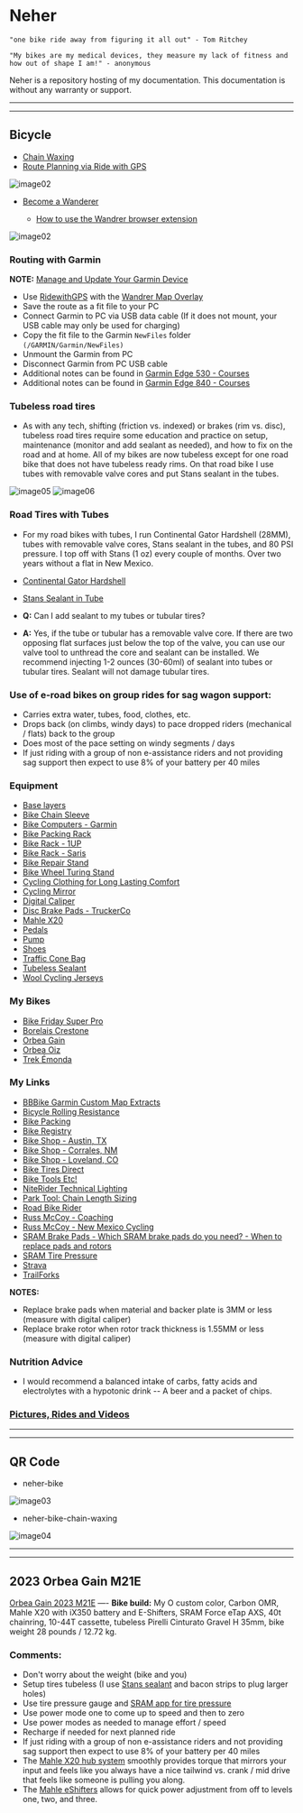 # Neher

`"one bike ride away from figuring it all out" - Tom Ritchey`

`"My bikes are my medical devices, they measure my lack of fitness and how out of shape I am!" - anonymous`

Neher is a repository hosting of my documentation. This documentation is without any warranty or support.

----------

----------

<!---
Comment

https://squidfunk.github.io/mkdocs-material/setup/setting-up-site-analytics/

https://analytics.google.com/analytics/web/#/p431202354/reports/intelligenthome

Stream Name: Neher-Bike
Stream URL: https://rneher-igel.github.io/Neher/
Stream ID: 7617549146
Measurement Id: G-9LJPNGE4R5
-->

## Bicycle

- [Chain Waxing](Docs/Bicycle-Chain-Waxing.md)
- [Route Planning via Ride with GPS](https://ridewithgps.com/)

![image02](Docs/Images/ridewithgps-gilman-tunnels-loop.png)

- [Become a Wanderer](https://wandrer.earth/about)

    - [How to use the Wandrer browser extension](https://wandrer.earth/install_extension)

![image02](Docs/Images/wandrer-2023-nm.png)

### Routing with Garmin

**NOTE:** [Manage and Update Your Garmin Device](https://www.garmin.com/en-US/software/express)

- Use [RidewithGPS](https://ridewithgps.com/routes/new) with the [Wandrer Map Overlay](https://wandrer.earth/install_extension)
- Save the route as a fit file to your PC
- Connect Garmin to PC via USB data cable (If it does not mount, your USB cable may only be used for charging)
- Copy the fit file to the Garmin `NewFiles` folder `(/GARMIN/Garmin/NewFiles)`
- Unmount the Garmin from PC
- Disconnect Garmin from PC USB cable
- Additional notes can be found in [Garmin Edge 530 - Courses](https://www8.garmin.com/manuals/webhelp/edge530/EN-US/GUID-7416CBA5-CEA0-45A5-B7D8-4D9B36419E6B.html)
- Additional notes can be found in [Garmin Edge 840 - Courses](https://www8.garmin.com/manuals/webhelp/GUID-16B12CFE-F96E-4DE9-9F5F-8C4A5936D3B9/EN-US/GUID-7416CBA5-CEA0-45A5-B7D8-4D9B36419E6B.html)


### Tubeless road tires

- As with any tech, shifting (friction vs. indexed) or brakes (rim vs. disc), tubeless road tires require some education and practice on setup, maintenance (monitor and add sealant as needed), and how to fix on the road and at home. All of my bikes are now tubeless except for one road bike that does not have tubeless ready rims. On that road bike I use tubes with removable valve cores and put Stans sealant in the tubes.

![image05](Docs/Images/bacon_strip-01.png)
![image06](Docs/Images/bacon_strip-02.png)

### Road Tires with Tubes

- For my road bikes with tubes, I run Continental Gator Hardshell (28MM), tubes with removable valve cores, Stans sealant in the tubes, and 80 PSI pressure. I top off with Stans (1 oz) every couple of months. Over two years without a flat in New Mexico. 

- [Continental Gator Hardshell](https://www.bicyclerollingresistance.com/road-bike-reviews/continental-gator-hardshell)
- [Stans Sealant in Tube](https://www.notubes.com/support-center/sealant)

- **Q:** Can I add sealant to my tubes or tubular tires?
- **A:** Yes, if the tube or tubular has a removable valve core. If there are two opposing flat surfaces just below the top of the valve, you can use our valve tool to unthread the core and sealant can be installed. We recommend injecting 1-2 ounces (30-60ml) of sealant into tubes or tubular tires. Sealant will not damage tubular tires.

### Use of e-road bikes on group rides for sag wagon support:

- Carries extra water, tubes, food, clothes, etc.
- Drops back (on climbs, windy days) to pace dropped riders (mechanical / flats) back to the group 
- Does most of the pace setting on windy  segments / days
- If just riding with a group of non e-assistance riders and not providing sag support then expect to use 8% of your battery per 40 miles

### Equipment

- [Base layers](https://merino.tech/)
- [Bike Chain Sleeve](http://www.whitelightningco.com/products/johnnys/chain-johnny)
- [Bike Computers - Garmin](https://www.garmin.com/en-US/c/sports-fitness/cycling-bike-computers-bike-radar-power-meter-headlights)
- [Bike Packing Rack](https://aeroe.com/)
- [Bike Rack - 1UP](https://1up-usa.com/)
- [Bike Rack - Saris](https://saris.com/collections/racks)
- [Bike Repair Stand](https://feedbacksports.com/collections/bike-repair-stands/products/ultralight-bike-repair-stand?variant=44214811296042)
- [Bike Wheel Turing Stand](https://feedbacksports.com/collections/bike-maintenance/products/pro-truing-stand-2-0?variant=44400748233002)
- [Cycling Clothing for Long Lasting Comfort](https://www.boure.com/index.html)
- [Cycling Mirror](https://takealookactive.com/)
- [Digital Caliper](https://www.amazon.com/dp/B07X8JQ8L5?ref=ppx_yo2ov_dt_b_product_details&th=1)
- [Disc Brake Pads - TruckerCo](https://www.truckerco.com/disc-brake-pads-retail)
- [Mahle X20](https://mahle-smartbike.com/news-event/experience-next-level-cycling-with-the-orbea-gain-ebike-and-mahle-x20-system/)
- [Pedals](https://www.crankbrothers.com/collections/eggbeater/products/eggbeater-1?variant=53958723335)
- [Pump](https://www.fumpapumps.com/products/fumpa-bike-pump)
- [Shoes](https://www.crankbrothers.com/products/mallet-e-lace-black-blue?variant=39315475202144#grouped-product-input)
- [Traffic Cone Bag](https://trafficconebag.blogspot.com/p/traffic-cone-bag-101.html)
- [Tubeless Sealant](https://www.notubes.com/stan-s-tire-sealant-quart)
- [Wool Cycling Jerseys](https://www.oregoncyclewear.com/woolcyclingjerseys.html)

### My Bikes

- [Bike Friday Super Pro](https://bikefriday.com/bike-models/)
- [Borelais Crestone](https://fatbike.com/collections/crestone-builds/products/crestone-custom-sram)
- [Orbea Gain](https://www.orbea.com/us-en/ebikes/road/gain/)
- [Orbea Oiz](https://www.orbea.com/us-en/bicycles/mountain/oiz/)
- [Trek Émonda](https://www.trekbikes.com/us/en_US/emonda/)

### My Links

- [BBBike Garmin Custom Map Extracts](https://extract.bbbike.org/garmin.html)
- [Bicycle Rolling Resistance](https://www.bicyclerollingresistance.com/)
- [Bike Packing](https://bikepacking.com/)
- [Bike Registry](https://project529.com)
- [Bike Shop - Austin, TX](https://velorangutan.com/)
- [Bike Shop - Corrales, NM](https://www.fattirecycles.com/)
- [Bike Shop - Loveland, CO](https://www.breakaway-cycles.com/)
- [Bike Tires Direct](https://www.biketiresdirect.com/)
- [Bike Tools Etc!](https://www.biketoolsetc.com/)
- [NiteRider Technical Lighting](https://www.niterider.com/)
- [Park Tool: Chain Length Sizing](https://www.parktool.com/en-us/blog/repair-help/chain-length-sizing)
- [Road Bike Rider](https://www.roadbikerider.com/)
- [Russ McCoy - Coaching](https://russmccoy.wixsite.com/russmccoy)
- [Russ McCoy - New Mexico Cycling](https://russmccoy.wixsite.com/newmexicocycling)
- [SRAM Brake Pads - Which SRAM brake pads do you need? - When to replace pads and rotors](https://www.sram.com/en/service/articles/SRAM-Brake-Pad-Overview)
- [SRAM Tire Pressure](https://axs.sram.com/guides/tire/pressure)
- [Strava](https://www.strava.com/)
- [TrailForks](https://www.trailforks.com/about/)

**NOTES:**

- Replace brake pads when material and backer plate is 3MM or less (measure with digital caliper)
- Replace brake rotor when rotor track thickness is 1.55MM or less (measure with digital caliper)

### Nutrition Advice

- I would recommend a balanced intake of carbs, fatty acids and electrolytes with a hypotonic drink -- A beer and a packet of chips.

### [Pictures, Rides and Videos](Docs/Pictures-and-Videos.md)

----------

----------

## QR Code

- neher-bike

![image03](Docs/Images/qr-neher-bike-400.png)

- neher-bike-chain-waxing

![image04](Docs/Images/qr-neher-bike-chain-waxing-400.png)

----------

----------

## 2023 Orbea Gain M21E

[Orbea Gain 2023 M21E](https://www.orbea.com/us-en/ebikes/road/gain/technology) —- **Bike build:** My O custom color, Carbon OMR, Mahle X20 with iX350 battery and E-Shifters, SRAM Force eTap AXS, 40t chainring, 10-44T cassette, tubeless Pirelli Cinturato Gravel H 35mm, bike weight 28 pounds / 12.72 kg.

### Comments:

- Don't worry about the weight (bike and you)
- Setup tires tubeless (I use [Stans sealant](https://www.notubes.com/stan-s-tire-sealant-quart) and bacon strips to plug larger holes)
- Use tire pressure gauge and [SRAM app for tire pressure](https://axs.sram.com/guides/tire/pressure)
- Use power mode one to come up to speed and then to zero
- Use power modes as needed to manage effort / speed
- Recharge if needed for next planned ride
- If just riding with a group of non e-assistance riders and not providing sag support then expect to use 8% of your battery per 40 miles
- The [Mahle X20 hub system](https://mahle-smartbike.com/x20/) smoothly provides torque that mirrors your input and feels like you always have a nice tailwind vs. crank / mid drive that feels like someone is pulling you along.
- The [Mahle eShifters](https://mahle-smartbike.com/eshifters/) allows for quick power adjustment from off to levels one, two, and three.

<!---
Comment
### QR Codes

- Foo

![image001](Docs/Images/QR-docs.png)
-->